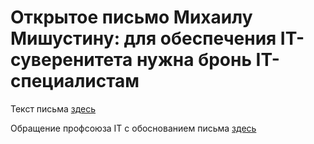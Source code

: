 # Открытое письмо Михаилу Мишустину: для обеспечения IT-суверенитета нужна бронь IT-специалистам

Текст письма [здесь](LETTER.md)

Обращение профсоюза IT с обоснованием письма [здесь](https://ruitunion.org/posts/2022-10-17-we-have-to-talk)
